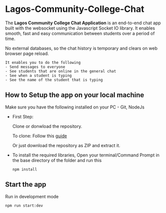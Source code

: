 # Lagos-Community-College-Chat
The **Lagos Community College Chat Application** is an end-to-end chat app built with the websocket using the Javascript Socket IO library. It enables smooth, fast and easy communication between students over a period of time.

No external databases, so the chat history is temporary and clears on web browser page reload.

```
It enables you to do the following
- Send messages to everyone
- See students that are online in the general chat
- See when a student is typing
- See the name of the student that is typing
```

## How to Setup the app on your local machine
Make sure you have the following installed on your PC - Git, NodeJs

- First Step:

    Clone or donwload the repository.

    To clone: Follow this [guide](https://docs.github.com/en/repositories/creating-and-managing-repositories/cloning-a-repository)

    Or just download the repository as ZIP and extract it.

- To install the required libraries, Open your terminal/Command Prompt in the base directory of the folder and run this

    `npm install`

## Start the app
Run in development mode

`npm run start:dev`
